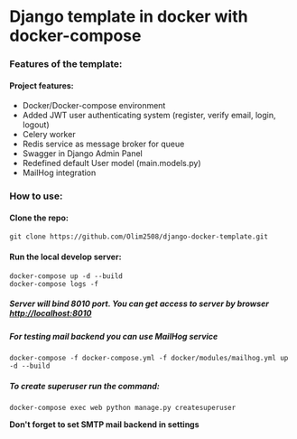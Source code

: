 # Django template in docker with docker-compose

### Features of the template:

#### Project features:
* Docker/Docker-compose environment
* Added JWT user authenticating system (register, verify email, login, logout)
* Celery worker
* Redis service as message broker for queue
* Swagger in Django Admin Panel
* Redefined default User model (main.models.py)
* MailHog integration

### How to use:

#### Clone the repo:

    git clone https://github.com/Olim2508/django-docker-template.git

#### Run the local develop server:

    docker-compose up -d --build
    docker-compose logs -f
    
##### Server will bind 8010 port. You can get access to server by browser [http://localhost:8010](http://localhost:8010)


##### For testing mail backend you can use MailHog service
    docker-compose -f docker-compose.yml -f docker/modules/mailhog.yml up -d --build

##### To create superuser run the command:
    docker-compose exec web python manage.py createsuperuser


<b>Don't forget to set SMTP mail backend in settings</b>




